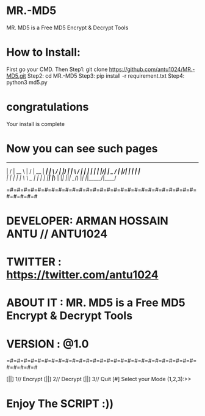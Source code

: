 # MR.-MD5
MR. MD5 is a Free MD5 Encrypt &amp; Decrypt Tools


# How to Install:
First go your CMD. Then
Step1: git clone https://github.com/antu1024/MR.-MD5.git
Step2: cd MR.-MD5
Step3: pip install -r requirement.txt
Step4: python3 md5.py

# congratulations
Your install is complete

# Now you can see such pages

 __  __ _____      __  __ _____  _____
|  \/  |  __ \    |  \/  |  __ \| ____|
| \  / | |__) |   | \  / | |  | | |__
| |\/| |  _  /    | |\/| | |  | |___ \
| |  | | | \ \ _  | |  | | |__| |___) |
|_|  |_|_|  \_(_) |_|  |_|_____/|____/



=#=#=#=#=#=#=#=#=#=#=#=#=#=#=#=#=#=#=#=#=#=#=#=#=#=#=#=#=#=#=#=#
# DEVELOPER: ARMAN HOSSAIN ANTU // ANTU1024                    #
# TWITTER  : https://twitter.com/antu1024                      #
# ABOUT IT : MR. MD5 is a Free MD5 Encrypt & Decrypt Tools     #
# VERSION  : @1.0                                              #
=#=#=#=#=#=#=#=#=#=#=#=#=#=#=#=#=#=#=#=#=#=#=#=#=#=#=#=#=#=#=#=#

[||] 1// Encrypt
[||] 2// Decrypt
[||] 3// Quit
[#] Select your Mode (1,2,3):>>


# Enjoy The SCRIPT :))

